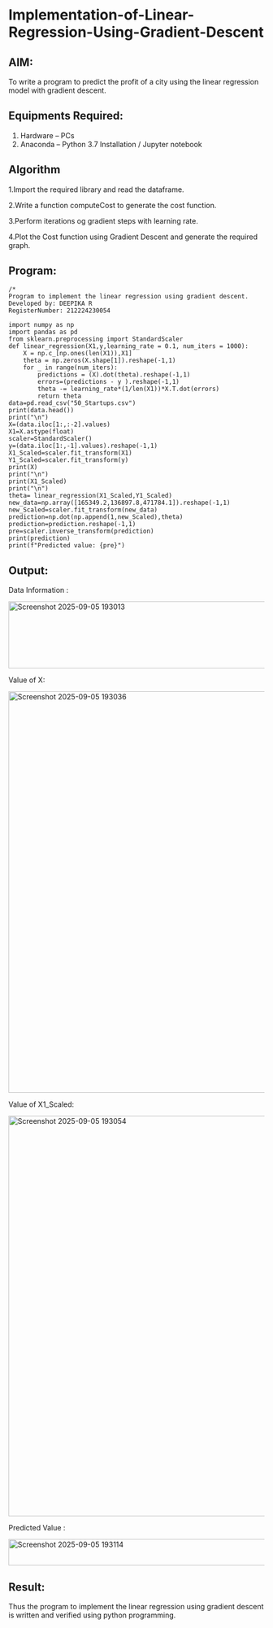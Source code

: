 # Implementation-of-Linear-Regression-Using-Gradient-Descent

## AIM:
To write a program to predict the profit of a city using the linear regression model with gradient descent.

## Equipments Required:
1. Hardware – PCs
2. Anaconda – Python 3.7 Installation / Jupyter notebook

## Algorithm
1.Import the required library and read the dataframe.

2.Write a function computeCost to generate the cost function.

3.Perform iterations og gradient steps with learning rate.

4.Plot the Cost function using Gradient Descent and generate the required graph.

## Program:
```
/*
Program to implement the linear regression using gradient descent.
Developed by: DEEPIKA R 
RegisterNumber: 212224230054

import numpy as np
import pandas as pd
from sklearn.preprocessing import StandardScaler
def linear_regression(X1,y,learning_rate = 0.1, num_iters = 1000):
    X = np.c_[np.ones(len(X1)),X1]
    theta = np.zeros(X.shape[1]).reshape(-1,1)
    for _ in range(num_iters):
        predictions = (X).dot(theta).reshape(-1,1)
        errors=(predictions - y ).reshape(-1,1)
        theta -= learning_rate*(1/len(X1))*X.T.dot(errors)
        return theta
data=pd.read_csv("50_Startups.csv")
print(data.head())
print("\n")
X=(data.iloc[1:,:-2].values)
X1=X.astype(float)
scaler=StandardScaler()
y=(data.iloc[1:,-1].values).reshape(-1,1)
X1_Scaled=scaler.fit_transform(X1)
Y1_Scaled=scaler.fit_transform(y)
print(X)
print("\n")
print(X1_Scaled)
print("\n")
theta= linear_regression(X1_Scaled,Y1_Scaled)
new_data=np.array([165349.2,136897.8,471784.1]).reshape(-1,1)
new_Scaled=scaler.fit_transform(new_data)
prediction=np.dot(np.append(1,new_Scaled),theta)
prediction=prediction.reshape(-1,1)
pre=scaler.inverse_transform(prediction)
print(prediction)
print(f"Predicted value: {pre}")

```

## Output:
Data Information :

<img width="633" height="132" alt="Screenshot 2025-09-05 193013" src="https://github.com/user-attachments/assets/67ab8b27-01fc-4a69-8afb-92e2954389eb" />

Value of X:

<img width="690" height="790" alt="Screenshot 2025-09-05 193036" src="https://github.com/user-attachments/assets/26d2fb4e-d09c-4d7a-b670-6e17409e2313" />

Value of X1_Scaled:

<img width="722" height="788" alt="Screenshot 2025-09-05 193054" src="https://github.com/user-attachments/assets/b43a3df6-75bf-495b-bebb-d5c8521482e7" />

Predicted Value :

<img width="601" height="52" alt="Screenshot 2025-09-05 193114" src="https://github.com/user-attachments/assets/4a8985fb-efae-408d-a4cc-87c7cdbec3a5" />



## Result:
Thus the program to implement the linear regression using gradient descent is written and verified using python programming.
